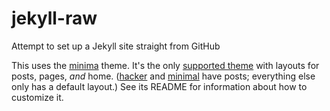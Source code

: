 # jekyll-raw
Attempt to set up a Jekyll site straight from GitHub

This uses the [minima](https://github.com/jekyll/minima) theme.
It's the only [supported theme](https://pages.github.com/themes/) with layouts for posts, pages, _and_ home.
([hacker](https://github.com/pages-themes/hacker) and [minimal](https://github.com/pages-themes/minimal) have posts; everything else only has a default layout.)
See its README for information about how to customize it.
